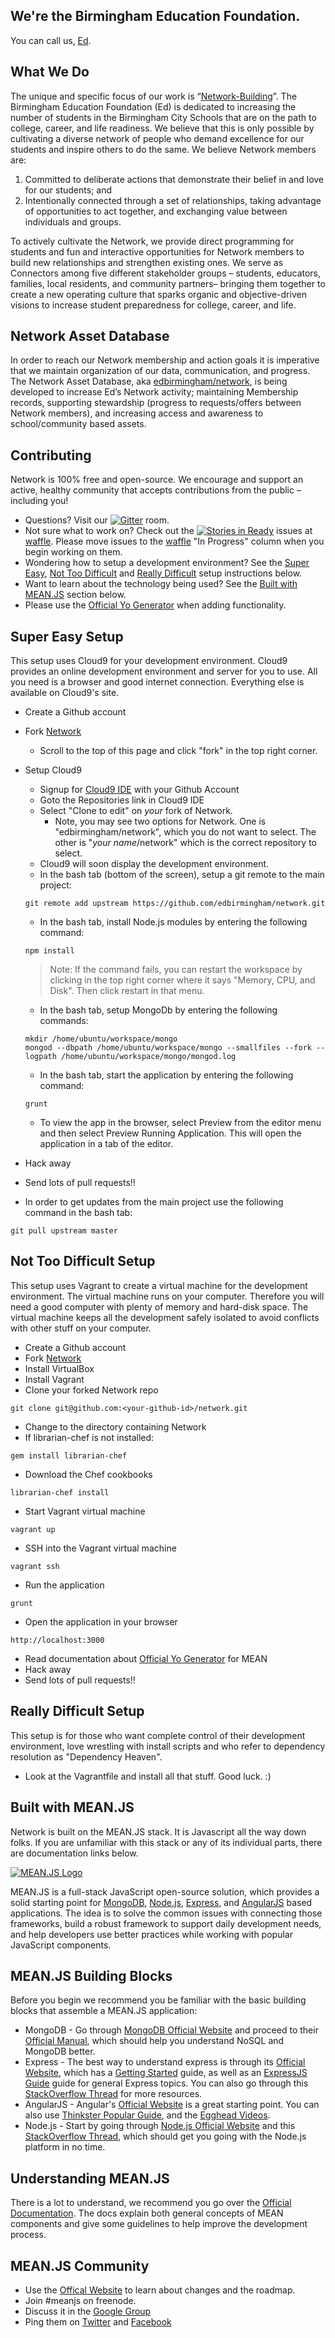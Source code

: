 ## We're the Birmingham Education Foundation.
You can call us, [Ed](http://edbirmingham.org).

## What We Do
The unique and specific focus of our work is “[Network-Building](https://www.youtube.com/watch?v=OI0qip6XlZc)”. The Birmingham Education Foundation (Ed) is dedicated to increasing the number of students in the Birmingham City Schools that are on the path to college, career, and life readiness. We believe that this is only possible by cultivating a diverse network of people who demand excellence for our students and inspire others to do the same. We believe Network members are:

1. Committed to deliberate actions that demonstrate their belief in and love for our students; and
2. Intentionally connected through a set of relationships, taking advantage of opportunities to act together, 
and exchanging value between individuals and groups. 

To actively cultivate the Network, we provide direct programming for students and fun and interactive opportunities for Network members to build new relationships and strengthen existing ones. We serve as Connectors among five different stakeholder groups – students, educators, families, local residents, and community partners– bringing them together to create a new operating culture that sparks organic and objective-driven visions to increase student preparedness for college, career, and life.

## Network Asset Database
In order to reach our Network membership and action goals it is imperative that we maintain organization of our data, communication, and progress. The Network Asset Database, aka [edbirmingham/network](https://github.com/edbirmingham/network), is being developed to increase Ed’s Network activity; maintaining Membership records, supporting stewardship (progress to requests/offers between Network members), and increasing access and awareness to school/community based assets.

## Contributing
Network is 100% free and open-source. We encourage and support an active, healthy community that accepts contributions from the public – including you!
* Questions? Visit our [![Gitter](https://badges.gitter.im/Join%20Chat.svg)](https://gitter.im/edbirmingham/network?utm_source=badge&utm_medium=badge&utm_campaign=pr-badge) room.
* Not sure what to work on?  Check out the [![Stories in Ready](https://badge.waffle.io/edbirmingham/network.svg?label=ready&title=Ready)](http://waffle.io/edbirmingham/network) issues at [waffle](https://waffle.io/edbirmingham/network). Please move issues to the [waffle](https://waffle.io/edbirmingham/network) "In Progress" column when you begin working on them.
* Wondering how to setup a development environment?  See the [Super Easy](#super-easy-setup), [Not Too Difficult](#not-too-difficult-setup) and [Really Difficult](#really-difficult-setup) setup instructions below.
* Want to learn about the technology being used?  See the [Built with MEAN.JS](#built-with-meanjs) section below.
* Please use the [Official Yo Generator](http://meanjs.org/generator.html) when adding functionality.

## Super Easy Setup
This setup uses Cloud9 for your development environment.  Cloud9 provides an online development environment and server for you to use.  All you need is a browser and good internet connection.  Everything else is available on Cloud9's site.
* Create a Github account
* Fork [Network](https://github.com/edbirmingham/network)
  * Scroll to the top of this page and click "fork" in the top right corner. 
* Setup Cloud9
  * Signup for [Cloud9 IDE](http://c9.io) with your Github Account
  * Goto the Repositories link in Cloud9 IDE
  * Select "Clone to edit" on *your* fork of Network.
    * Note, you may see two options for Network.  One is "edbirmingham/network", which you do not want to select.  The other is "*your name*/network" which is the correct repository to select.
  * Cloud9 will soon display the development environment.
  * In the bash tab (bottom of the screen), setup a git remote to the main project:
  ```
  git remote add upstream https://github.com/edbirmingham/network.git
  ```
  * In the bash tab, install Node.js modules by entering the following command:
  ```
  npm install
  ```
  > Note: If the command fails, you can restart the workspace by clicking in the top right corner where it says "Memory, CPU, and Disk". Then click restart in that menu. 

  * In the bash tab, setup MongoDb by entering the following commands:
  ```
  mkdir /home/ubuntu/workspace/mongo
  mongod --dbpath /home/ubuntu/workspace/mongo --smallfiles --fork --logpath /home/ubuntu/workspace/mongo/mongod.log
  ```
  * In the bash tab, start the application by entering the following command:
  ```
  grunt
  ```
  * To view the app in the browser, select Preview from the editor menu and then select Preview Running Application.  This will open the application in a tab of the editor.
* Hack away
* Send lots of pull requests!!
* In order to get updates from the main project use the following command in the bash tab:
```
git pull upstream master
```

## Not Too Difficult Setup
This setup uses Vagrant to create a virtual machine for the development environment.  The virtual machine runs on your computer.  Therefore you will need a good computer with plenty of memory and hard-disk space. The virtual machine keeps all the development safely isolated to avoid conflicts with other stuff on your computer.
* Create a Github account
* Fork [Network](https://github.com/edbirmingham/network)
* Install VirtualBox
* Install Vagrant
* Clone your forked Network repo
```
git clone git@github.com:<your-github-id>/network.git
```
* Change to the directory containing Network
* If librarian-chef is not installed:
```
gem install librarian-chef
```
* Download the Chef cookbooks
```
librarian-chef install
```
* Start Vagrant virtual machine
```
vagrant up
```
* SSH into the Vagrant virtual machine
```
vagrant ssh
```
* Run the application
```
grunt
```
* Open the application in your browser
```
http://localhost:3000
```
* Read documentation about [Official Yo Generator](http://meanjs.org/generator.html) for MEAN
* Hack away
* Send lots of pull requests!!

## Really Difficult Setup
This setup is for those who want complete control of their development environment, love wrestling with install scripts and who refer to dependency resolution as "Dependency Heaven".
* Look at the Vagrantfile and install all that stuff.  Good luck.  :)

## Built with MEAN.JS
Network is built on the MEAN.JS stack.  It is Javascript all the way down folks.  If you are unfamiliar with this stack or any of its individual parts, there are documentation links below.

[![MEAN.JS Logo](http://meanjs.org/img/logo-small.png)](http://meanjs.org/)

MEAN.JS is a full-stack JavaScript open-source solution, which provides a solid starting point for [MongoDB](http://www.mongodb.org/), [Node.js](http://www.nodejs.org/), [Express](http://expressjs.com/), and [AngularJS](http://angularjs.org/) based applications. The idea is to solve the common issues with connecting those frameworks, build a robust framework to support daily development needs, and help developers use better practices while working with popular JavaScript components. 

## MEAN.JS Building Blocks
Before you begin we recommend you be familiar with the basic building blocks that assemble a MEAN.JS application: 
* MongoDB - Go through [MongoDB Official Website](http://mongodb.org/) and proceed to their [Official Manual](http://docs.mongodb.org/manual/), which should help you understand NoSQL and MongoDB better.
* Express - The best way to understand express is through its [Official Website](http://expressjs.com/), which has a [Getting Started](http://expressjs.com/starter/installing.html) guide, as well as an [ExpressJS Guide](http://expressjs.com/guide/error-handling.html) guide for general Express topics. You can also go through this [StackOverflow Thread](http://stackoverflow.com/questions/8144214/learning-express-for-node-js) for more resources.
* AngularJS - Angular's [Official Website](http://angularjs.org/) is a great starting point. You can also use [Thinkster Popular Guide](http://www.thinkster.io/), and the [Egghead Videos](https://egghead.io/).
* Node.js - Start by going through [Node.js Official Website](http://nodejs.org/) and this [StackOverflow Thread](http://stackoverflow.com/questions/2353818/how-do-i-get-started-with-node-js), which should get you going with the Node.js platform in no time.

## Understanding MEAN.JS
There is a lot to understand, we recommend you go over the [Official Documentation](http://meanjs.org/docs.html). 
The docs explain both general concepts of MEAN components and give some guidelines to help improve the development process.

## MEAN.JS Community
* Use the [Offical Website](http://meanjs.org) to learn about changes and the roadmap.
* Join #meanjs on freenode.
* Discuss it in the [Google Group](https://groups.google.com/d/forum/meanjs)
* Ping them on [Twitter](http://twitter.com/meanjsorg) and [Facebook](http://facebook.com/meanjs)

